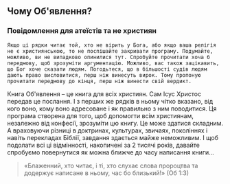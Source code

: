 ## Чому Об'явлення?

### Повідомлення для атеїстів та не християн  
```
Якщо ці рядки читає той, хто не вірить у Бога, або якщо ваша релігія не є християнською, то не поспішайте закривати програму. Подумайте, можливо, ви не випадково опинилися тут. Спробуйте прочитати хоча б передмову, щоб зрозуміти аргументацію. Можливо, вас також зацікавить, що Бог хоче сказати людям. Погодьтеся, що в більшості судів людям дають право висловитися, перш ніж винесуть вирок. Тому пропоную прочитати передмову до кінця, перш ніж винести свій вердикт.
```

Книга Об'явлення – це книга для всіх християн. Сам Ісус Христос передав це послання. І з перших же рядків в ньому чітко вказано, від кого воно, кому воно адресоване і як правильно з ним поводитися. Ця програма створена для того, щоб допомогти всім християнам, незалежно від конфесії, зрозуміти цю книгу. Це може здатися складним. А враховуючи різниці в доктринах, культурах, звичаях, поколіннях і навіть перекладах Біблії, завдання здається майже неможливим. І щоб подолати всі ці відмінності, накопичені за 2 тисячі років, давайте спробуємо повернутися як можна ближче до часу написання книги...

> «Блаженний, хто читає, і ті, хто слухає слова пророцтва та додержує написане в ньому, час бо близький!» (Об 1:3)

